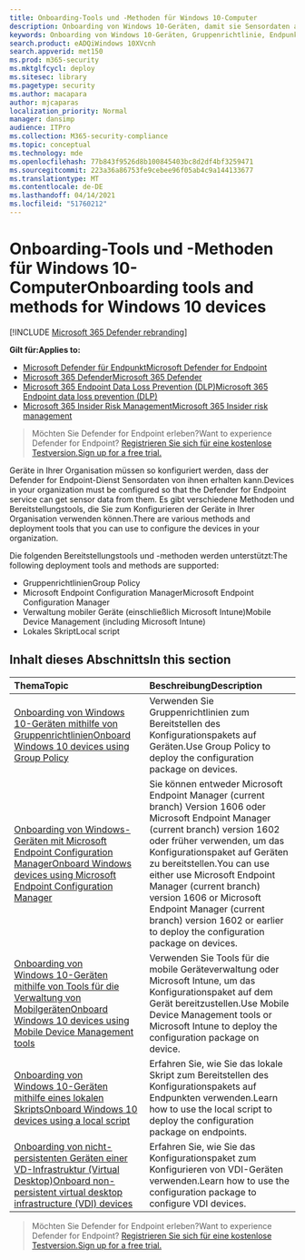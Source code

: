 ```yaml
---
title: Onboarding-Tools und -Methoden für Windows 10-Computer
description: Onboarding von Windows 10-Geräten, damit sie Sensordaten an den Microsoft Defender ATP-Sensor senden können
keywords: Onboarding von Windows 10-Geräten, Gruppenrichtlinie, Endpunktkonfigurations-Manager, Verwaltung mobiler Geräte, lokales Skript, gp, sccm, mdm, intune
search.product: eADQiWindows 10XVcnh
search.appverid: met150
ms.prod: m365-security
ms.mktglfcycl: deploy
ms.sitesec: library
ms.pagetype: security
ms.author: macapara
author: mjcaparas
localization_priority: Normal
manager: dansimp
audience: ITPro
ms.collection: M365-security-compliance
ms.topic: conceptual
ms.technology: mde
ms.openlocfilehash: 77b843f9526d8b100845403bc8d2df4bf3259471
ms.sourcegitcommit: 223a36a86753fe9cebee96f05ab4c9a144133677
ms.translationtype: MT
ms.contentlocale: de-DE
ms.lasthandoff: 04/14/2021
ms.locfileid: "51760212"
---
```

# <a name="onboarding-tools-and-methods-for-windows-10-devices"></a><span data-ttu-id="67f42-104">Onboarding-Tools und -Methoden für Windows 10-Computer</span><span class="sxs-lookup"><span data-stu-id="67f42-104">Onboarding tools and methods for Windows 10 devices</span></span>

[!INCLUDE [Microsoft 365 Defender rebranding](../../includes/microsoft-defender.md)]

<span data-ttu-id="67f42-105">**Gilt für:**</span><span class="sxs-lookup"><span data-stu-id="67f42-105">**Applies to:**</span></span>
- [<span data-ttu-id="67f42-106">Microsoft Defender für Endpunkt</span><span class="sxs-lookup"><span data-stu-id="67f42-106">Microsoft Defender for Endpoint</span></span>](https://go.microsoft.com/fwlink/p/?linkid=2154037)
- [<span data-ttu-id="67f42-107">Microsoft 365 Defender</span><span class="sxs-lookup"><span data-stu-id="67f42-107">Microsoft 365 Defender</span></span>](https://go.microsoft.com/fwlink/?linkid=2118804)
- [<span data-ttu-id="67f42-108">Microsoft 365 Endpoint Data Loss Prevention (DLP)</span><span class="sxs-lookup"><span data-stu-id="67f42-108">Microsoft 365 Endpoint data loss prevention (DLP)</span></span>](/microsoft-365/compliance/endpoint-dlp-learn-about)
- [<span data-ttu-id="67f42-109">Microsoft 365 Insider Risk Management</span><span class="sxs-lookup"><span data-stu-id="67f42-109">Microsoft 365 Insider risk management</span></span>](/microsoft-365/compliance/insider-risk-management)

><span data-ttu-id="67f42-110">Möchten Sie Defender for Endpoint erleben?</span><span class="sxs-lookup"><span data-stu-id="67f42-110">Want to experience Defender for Endpoint?</span></span> [<span data-ttu-id="67f42-111">Registrieren Sie sich für eine kostenlose Testversion.</span><span class="sxs-lookup"><span data-stu-id="67f42-111">Sign up for a free trial.</span></span>](https://www.microsoft.com/microsoft-365/windows/microsoft-defender-atp?ocid=docs-wdatp-assignaccess-abovefoldlink)

<span data-ttu-id="67f42-112">Geräte in Ihrer Organisation müssen so konfiguriert werden, dass der Defender for Endpoint-Dienst Sensordaten von ihnen erhalten kann.</span><span class="sxs-lookup"><span data-stu-id="67f42-112">Devices in your organization must be configured so that the Defender for Endpoint service can get sensor data from them.</span></span> <span data-ttu-id="67f42-113">Es gibt verschiedene Methoden und Bereitstellungstools, die Sie zum Konfigurieren der Geräte in Ihrer Organisation verwenden können.</span><span class="sxs-lookup"><span data-stu-id="67f42-113">There are various methods and deployment tools that you can use to configure the devices in your organization.</span></span>

<span data-ttu-id="67f42-114">Die folgenden Bereitstellungstools und -methoden werden unterstützt:</span><span class="sxs-lookup"><span data-stu-id="67f42-114">The following deployment tools and methods are supported:</span></span>

- <span data-ttu-id="67f42-115">Gruppenrichtlinien</span><span class="sxs-lookup"><span data-stu-id="67f42-115">Group Policy</span></span>
- <span data-ttu-id="67f42-116">Microsoft Endpoint Configuration Manager</span><span class="sxs-lookup"><span data-stu-id="67f42-116">Microsoft Endpoint Configuration Manager</span></span>
- <span data-ttu-id="67f42-117">Verwaltung mobiler Geräte (einschließlich Microsoft Intune)</span><span class="sxs-lookup"><span data-stu-id="67f42-117">Mobile Device Management (including Microsoft Intune)</span></span>
- <span data-ttu-id="67f42-118">Lokales Skript</span><span class="sxs-lookup"><span data-stu-id="67f42-118">Local script</span></span>

## <a name="in-this-section"></a><span data-ttu-id="67f42-119">Inhalt dieses Abschnitts</span><span class="sxs-lookup"><span data-stu-id="67f42-119">In this section</span></span>
<span data-ttu-id="67f42-120">Thema</span><span class="sxs-lookup"><span data-stu-id="67f42-120">Topic</span></span> | <span data-ttu-id="67f42-121">Beschreibung</span><span class="sxs-lookup"><span data-stu-id="67f42-121">Description</span></span>
:---|:---
[<span data-ttu-id="67f42-122">Onboarding von Windows 10-Geräten mithilfe von Gruppenrichtlinien</span><span class="sxs-lookup"><span data-stu-id="67f42-122">Onboard Windows 10 devices using Group Policy</span></span>](configure-endpoints-gp.md) | <span data-ttu-id="67f42-123">Verwenden Sie Gruppenrichtlinien zum Bereitstellen des Konfigurationspakets auf Geräten.</span><span class="sxs-lookup"><span data-stu-id="67f42-123">Use Group Policy to deploy the configuration package on devices.</span></span>
[<span data-ttu-id="67f42-124">Onboarding von Windows-Geräten mit Microsoft Endpoint Configuration Manager</span><span class="sxs-lookup"><span data-stu-id="67f42-124">Onboard Windows devices using Microsoft Endpoint Configuration Manager</span></span>](configure-endpoints-sccm.md) | <span data-ttu-id="67f42-125">Sie können entweder Microsoft Endpoint Manager (current branch) Version 1606 oder Microsoft Endpoint Manager (current branch) version 1602 oder früher verwenden, um das Konfigurationspaket auf Geräten zu bereitstellen.</span><span class="sxs-lookup"><span data-stu-id="67f42-125">You can use either use Microsoft Endpoint Manager (current branch) version 1606 or Microsoft Endpoint Manager (current branch) version 1602 or earlier to deploy the configuration package on devices.</span></span>
[<span data-ttu-id="67f42-126">Onboarding von Windows 10-Geräten mithilfe von Tools für die Verwaltung von Mobilgeräten</span><span class="sxs-lookup"><span data-stu-id="67f42-126">Onboard Windows 10 devices using Mobile Device Management tools</span></span>](configure-endpoints-mdm.md) | <span data-ttu-id="67f42-127">Verwenden Sie Tools für die mobile Geräteverwaltung oder Microsoft Intune, um das Konfigurationspaket auf dem Gerät bereitzustellen.</span><span class="sxs-lookup"><span data-stu-id="67f42-127">Use Mobile Device Management tools or Microsoft Intune to deploy the configuration package on device.</span></span>
[<span data-ttu-id="67f42-128">Onboarding von Windows 10-Geräten mithilfe eines lokalen Skripts</span><span class="sxs-lookup"><span data-stu-id="67f42-128">Onboard Windows 10 devices using a local script</span></span>](configure-endpoints-script.md) | <span data-ttu-id="67f42-129">Erfahren Sie, wie Sie das lokale Skript zum Bereitstellen des Konfigurationspakets auf Endpunkten verwenden.</span><span class="sxs-lookup"><span data-stu-id="67f42-129">Learn how to use the local script to deploy the configuration package on endpoints.</span></span>
[<span data-ttu-id="67f42-130">Onboarding von nicht-persistenten Geräten einer VD-Infrastruktur (Virtual Desktop)</span><span class="sxs-lookup"><span data-stu-id="67f42-130">Onboard non-persistent virtual desktop infrastructure (VDI) devices</span></span>](configure-endpoints-vdi.md) | <span data-ttu-id="67f42-131">Erfahren Sie, wie Sie das Konfigurationspaket zum Konfigurieren von VDI-Geräten verwenden.</span><span class="sxs-lookup"><span data-stu-id="67f42-131">Learn how to use the configuration package to configure VDI devices.</span></span>


><span data-ttu-id="67f42-132">Möchten Sie Defender for Endpoint erleben?</span><span class="sxs-lookup"><span data-stu-id="67f42-132">Want to experience Defender for Endpoint?</span></span> [<span data-ttu-id="67f42-133">Registrieren Sie sich für eine kostenlose Testversion.</span><span class="sxs-lookup"><span data-stu-id="67f42-133">Sign up for a free trial.</span></span>](https://www.microsoft.com/microsoft-365/windows/microsoft-defender-atp?ocid=docs-wdatp-configureendpoints-belowfoldlink)
